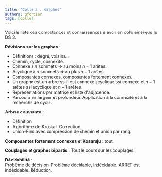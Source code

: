 ```yaml
---
title: "Colle 3 : Graphes"
authors: qfortier
tags: [colle]
---
```


Voici la liste des compétences et connaissances à avoir en colle ainsi que le DS 3. 

**Révisions sur les graphes** :  
- Définitions : degré, voisins...  
- Chemin, cycle, connexité.  
- Connexe à $n$ sommets $\Rightarrow$ au moins $n - 1$ arêtes.  
- Acyclique à $n$ sommets $\Rightarrow$ au plus $n - 1$ arêtes.  
- Composantes connexes, composantes fortement connexes.  
- Un graphe est un arbre ssi il est connexe acyclique ssi connexe et $n - 1$ arêtes ssi acyclique et $n - 1$ arêtes.  
- Représentations par matrice et liste d'adjacence.  
- Parcours en largeur et profondeur. Application à la connexité et à la recherche de cycle.

**Arbres couvrants** :  
- Définition.  
- Algorithme de Kruskal. Correction.  
- Union-Find avec compression de chemin et union par rang.

**Composantes fortement connexes et Kosaraju** : tout.

**Couplages et graphes bipartis** :
Tout le cours sur les couplages.

**Décidabilité** :  
Problème de décision. Problème décidable, indécidable. ARRET est indécidable. Réduction.
